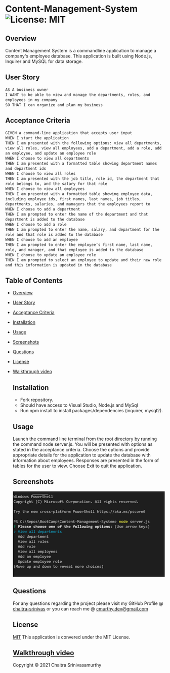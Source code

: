 # Content-Management-System ![License: MIT](https://img.shields.io/badge/License-MIT-yellow.svg)

## Overview

Content Management System is a commandline application to manage a company's employee database. This application is built using Node.js, Inquirer and MySQL for data storage.

## User Story
```
AS A business owner
I WANT to be able to view and manage the departments, roles, and employees in my company
SO THAT I can organize and plan my business
```
## Acceptance Criteria
```
GIVEN a command-line application that accepts user input
WHEN I start the application
THEN I am presented with the following options: view all departments, view all roles, view all employees, add a department, add a role, add an employee, and update an employee role
WHEN I choose to view all departments
THEN I am presented with a formatted table showing department names and department ids
WHEN I choose to view all roles
THEN I am presented with the job title, role id, the department that role belongs to, and the salary for that role
WHEN I choose to view all employees
THEN I am presented with a formatted table showing employee data, including employee ids, first names, last names, job titles, departments, salaries, and managers that the employees report to
WHEN I choose to add a department
THEN I am prompted to enter the name of the department and that department is added to the database
WHEN I choose to add a role
THEN I am prompted to enter the name, salary, and department for the role and that role is added to the database
WHEN I choose to add an employee
THEN I am prompted to enter the employee’s first name, last name, role, and manager, and that employee is added to the database
WHEN I choose to update an employee role
THEN I am prompted to select an employee to update and their new role and this information is updated in the database 

```

## Table of Contents

- [Overview](#overview)
- [User Story](#user-story)
- [Acceptance Criteria](#acceptance-criteria)
- [Installation](#installation)
- [Usage](#usage)
- [Screenshots](#screenshots)
- [Questions](#questions)
- [License](#license)
- [Walkthrough video](#walkthrough-video)

    ## Installation
   - Fork repository.
   - Should have access to Visual Studio, Node.js and MySql
   - Run npm install to install packages/dependencies (inquirer, mysql2).
   
    ## Usage
    Launch the command line terminal from the root directory by running the command node server.js. You will be presented with options as stated in the acceptance criteria. Choose the options and provide appropriate details for the application to update the database with information about employees. Responses are presented in the form of tables for the user to view. Choose Exit to quit the application. 
   
    ## Screenshots
    ![CMS](./assets/application.png)

    ## Questions
    For any questions regarding the project please visit my 
    GitHub Profile @ 
    [chaitra-srinivas](https://github.com/chaitra-srinivas)
    or you can reach me @ cmurthy.dev@gmail.com
    
    ## License
    [MIT](https://opensource.org/licenses/MIT)
    This application is convered under the MIT License.
    

    ## [Walkthrough video](https://drive.google.com/file/d/1VekP3HOarsdL135u5UL5HZomkRtaCib9/view?usp=sharing)


    Copyright © 2021 Chaitra Srinivasamurthy 
    